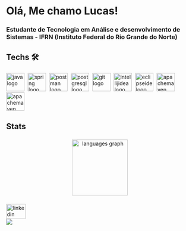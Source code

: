 <h1 align="left">Olá, Me chamo Lucas!</h1>

###

<h3 align="left">Estudante de Tecnologia em Análise e desenvolvimento de Sistemas - IFRN (Instituto Federal do Rio Grande do Norte)</h3>

###

<h2 align="left">Techs 🛠</h2>

###

<div align="left">
  <img src="https://skillicons.dev/icons?i=java" height="49" alt="java logo"  />
  <img width="1" />
  <img src="https://skillicons.dev/icons?i=spring" height="49" alt="spring logo"  />
  <img width="1" />
  <img src="https://skillicons.dev/icons?i=postman" height="49" alt="postman logo"  />
  <img width="1" />
  <img src="https://skillicons.dev/icons?i=postgres" height="49" alt="postgresql logo"  />
  <img width="1" />
  <img src="https://skillicons.dev/icons?i=git" height="49" alt="git logo"  />
  <img width="1" />
  <img src="https://skillicons.dev/icons?i=idea" height="49" alt="intellijidea logo"  />
  <img width="1" />
  <img src="https://skillicons.dev/icons?i=eclipse" height="49" alt="eclipseide logo"  />
  <img width="1" />
  <img src="https://skillicons.dev/icons?i=maven" height="49" alt="apachemaven logo"  />
  <img width="1" />
  <img src="https://img.icons8.com/?size=100&id=DakakaPez2uy&format=png&color=000000" height="49" alt="apachemaven logo"  />
<h2 align="left">Stats</h2>

###

<div align="center">
  <img src="https://github-readme-stats.vercel.app/api/top-langs?username=Lucaasshq&locale=en&hide_title=false&layout=compact&card_width=320&langs_count=5&theme=dracula&hide_border=false&order=2" height="150" alt="languages graph"  />
</div>

###


<div align="left">
  <a href="https://www.linkedin.com/in/lucas-henrique-057176211/" target="_blank">
    <img src="https://raw.githubusercontent.com/maurodesouza/profile-readme-generator/master/src/assets/icons/social/linkedin/default.svg" width="52" height="40" alt="linkedin logo"  />
  </a>
</div>
<div align="left">
  <img src="https://visitor-badge.laobi.icu/badge?page_id=Lucaasshq.Lucaasshq&left_text=Visitas"  />
</div>

###



###
